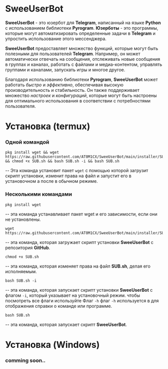 ﻿# SweeUserBot

**SweeUserBot** - это юзербот для **Telegram**, написанный на языке **Python** с использованием библиотеки **Pyrogram**. **Юзерботы** - это программы, которые могут автоматизировать определенные задачи в **Telegram** и упростить использование этого мессенджера.

**SweeUserBot** предоставляет множество функций, которые могут быть полезными для пользователей **Telegram**. Например, он может автоматически отвечать на сообщения, отслеживать новые сообщения в группах и каналах, работать с файлами и медиа-контентом, управлять группами и каналами, запускать игры и многое другое.

Благодаря использованию библиотеки **Pyrogram**, **SweeUserBot** может работать *быстро* и *эффективно*, обеспечивая высокую производительность и стабильность. Он также поддерживает множество *настроек* и *конфигураций*, которые могут быть настроены для оптимального использования в соответствии с потребностями пользователя.

# Установка (termux)

### Одной командой 

	pkg install wget && wget https://raw.githubusercontent.com/AT0M1CX/SweeUserBot/main/installer/SUB.sh && chmod +x SUB.sh && bash SUB.sh -i && bash SUB.sh
-- Эта команда установит пакет `wget` с помощью которой загрузит скрипт установки, изменит права на файл и запустит его в установочном а после в обычном режиме.

### Несколькими командами
 
	pkg install wget
-- эта команда устанавливает пакет wget и его зависимости, если они не установлены.

	wget https://raw.githubusercontent.com/AT0M1CX/SweeUserBot/main/installer/SUB.sh
-- эта команда, которая загружает скрипт установки **SweeUserBot** с репозитория **GitHub**.

	chmod +x SUB.sh
-- эта команда, которая изменяет права на файл **SUB.sh**, делая его исполняемым.

	bash SUB.sh -i
-- эта команда, которая запускает скрипт установки **SweeUserBot** с флагом `-i`, который указывает на установочный режим. чтобы посмотреть все флаги используйте Флаг `-h` флаг `-h` используется в для отображения справки о команде или программе. 
	
	bash SUB.sh 
-- этa команда, которая запускает скрипт **SweeUserBot**.

# Установка (Windows)
### comming soon..
